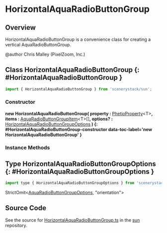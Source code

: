 # HorizontalAquaRadioButtonGroup

## Overview

HorizontalAquaRadioButtonGroup is a convenience class for creating a vertical AquaRadioButtonGroup.

@author Chris Malley (PixelZoom, Inc.)

## Class HorizontalAquaRadioButtonGroup {: #HorizontalAquaRadioButtonGroup }


```js
import { HorizontalAquaRadioButtonGroup } from 'scenerystack/sun';
```
### Constructor

#### new HorizontalAquaRadioButtonGroup( property : <span style="font-weight: 400;">[PhetioProperty](../axon/PhetioProperty.md)&lt;T&gt;</span>, items : <span style="font-weight: 400;">[AquaRadioButtonGroupItem](../sun/AquaRadioButtonGroup.md#AquaRadioButtonGroupItem)&lt;T&gt;[]</span>, options? : <span style="font-weight: 400;">[HorizontalAquaRadioButtonGroupOptions](../sun/HorizontalAquaRadioButtonGroup.md#HorizontalAquaRadioButtonGroupOptions)</span> ) {: #HorizontalAquaRadioButtonGroup-constructor data-toc-label='new HorizontalAquaRadioButtonGroup' }

### Instance Methods





## Type HorizontalAquaRadioButtonGroupOptions {: #HorizontalAquaRadioButtonGroupOptions }


```js
import type { HorizontalAquaRadioButtonGroupOptions } from 'scenerystack/sun';
```


StrictOmit&lt;[AquaRadioButtonGroupOptions](../sun/AquaRadioButtonGroup.md#AquaRadioButtonGroupOptions), "orientation"&gt;



## Source Code

See the source for [HorizontalAquaRadioButtonGroup.ts](https://github.com/phetsims/sun/blob/main/js/HorizontalAquaRadioButtonGroup.ts) in the [sun](https://github.com/phetsims/sun) repository.
